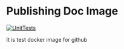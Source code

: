 # Publishing Doc Image
[![UnitTests](https://github.com/sergiy-decima/publishing-doc-image/actions/workflows/api-tests.yml/badge.svg?branch=main)](https://github.com/sergiy-decima/publishing-doc-image/actions/workflows/api-tests.yml)

It is test docker image for github
